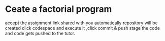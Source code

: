 # Ceate a factorial program
accept the assignment link shared with you
automatically repository will be created
click codespace and execute it ,click commit & push
stage the code and code gets pushed to the tutor.
